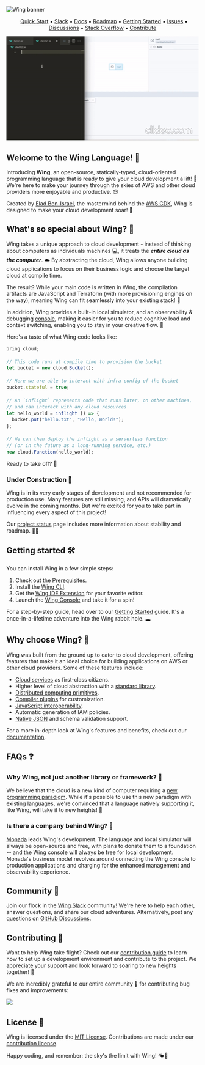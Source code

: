 ![Wing banner](./logo/banner.png)

<p align="center">
  &nbsp;
  <a href="https://docs.winglang.io/getting-started">Quick Start</a>
  ▪︎
  <a href="http://t.winglang.io/slack">Slack</a>
  ▪︎
  <a href="https://docs.winglang.io">Docs</a>
  ▪︎
  <a href="https://docs.winglang.io/status#roadmap">Roadmap</a>
  ▪︎
  <a href="https://docs.winglang.io/getting-started">Getting Started</a>
  ▪︎
  <a href="https://github.com/winglang/wing/issues">Issues</a>
  ▪︎
  <a href="https://github.com/winglang/wing/discussions">Discussions</a>
  ▪︎
  <a href="https://stackoverflow.com/questions/tagged/winglang">Stack Overflow</a>
  ▪︎
  <a href="https://docs.winglang.io/contributors/">Contribute</a>
</p>

[![Short demo](./logo/demo.gif)](https://youtu.be/_c4U6ffumw8)

## Welcome to the Wing Language! :wave:

Introducing **Wing**, an open-source, statically-typed, cloud-oriented programming language that is ready to give your cloud development a lift! 💨
We're here to make your journey through the skies of AWS and other cloud providers more enjoyable and productive. 😎

Created by [Elad Ben-Israel](https://github.com/eladb), the mastermind behind the [AWS CDK](https://github.com/aws/aws-cdk), Wing is designed to make your cloud development soar! 🦅

## What's so special about Wing? 🤔

Wing takes a unique approach to cloud development - instead of thinking about computers as individuals machines 💻, it treats the ***entire cloud as the computer***. ☁️
By abstracting the cloud, Wing allows anyone building cloud applications to focus on their business logic and choose the target cloud at compile time.

The result? While your main code is written in Wing, the compilation artifacts are JavaScript and Terraform (with more provisioning engines on the way), meaning Wing can fit seamlessly into your existing stack! 🎯

In addition, Wing provides a built-in local simulator, and an observability & debugging [console](https://docs.winglang.io/getting-started/console), making it easier for you to reduce cognitive load and context switching, enabling you to stay in your creative flow. 🎨

Here's a taste of what Wing code looks like:

```js
bring cloud;

// This code runs at compile time to provision the bucket
let bucket = new cloud.Bucket();

// Here we are able to interact with infra config of the bucket
bucket.stateful = true;

// An `inflight` represents code that runs later, on other machines,
// and can interact with any cloud resources
let hello_world = inflight () => {
  bucket.put("hello.txt", "Hello, World!");
};

// We can then deploy the inflight as a serverless function
// (or in the future as a long-running service, etc.)
new cloud.Function(hello_world);
```

Ready to take off? 🛫

### Under Construction 🚧

Wing is in its very early stages of development and not recommended for production use.
Many features are still missing, and APIs will dramatically evolve in the coming months.
But we're excited for you to take part in influencing every aspect of this project!

Our [project status](https://docs.winglang.io/status) page includes more information about stability and roadmap. 👷‍♀️

## Getting started 🛠️

You can install Wing in a few simple steps:

1. Check out the [Prerequisites](https://docs.winglang.io/getting-started/installation#prerequisites).
2. Install the [Wing CLI](https://docs.winglang.io/getting-started/installation#wing-cli).
3. Get the [Wing IDE Extension](https://docs.winglang.io/getting-started/installation#wing-ide-extension) for your favorite editor.
4. Launch the [Wing Console](https://docs.winglang.io/getting-started/installation#wing-console) and take it for a spin!

For a step-by-step guide, head over to our [Getting Started](https://docs.winglang.io/getting-started) guide.
It's a once-in-a-lifetime adventure into the Wing rabbit hole. 🕳️

## Why choose Wing? 🌟

Wing was built from the ground up to cater to cloud development, offering features that make it an ideal choice for building applications on AWS or other cloud providers.
Some of these features include:

* [Cloud services](https://docs.winglang.io/concepts/resources) as first-class citizens.
* Higher level of cloud abstraction with a [standard library](https://docs.winglang.io/reference/wingsdk-spec).
* [Distributed computing primitives](https://docs.winglang.io/concepts/inflights).
* [Compiler plugins](https://docs.winglang.io/reference/compiler-plugins) for customization.
* [JavaScript interoperability](https://docs.winglang.io/reference/spec#5-interoperability).
* Automatic generation of IAM policies.
* [Native JSON](https://docs.winglang.io/reference/spec#114-json-type) and schema validation support.

For a more in-depth look at Wing's features and benefits, check out our [documentation](https://docs.winglang.io/).

## FAQs ❓

### Why Wing, not just another library or framework? 🤔

We believe that the cloud is a new kind of computer requiring a [new programming paradigm](https://docs.winglang.io/#what-is-a-cloud-oriented-language).
While it's possible to use this new paradigm with existing languages, we're convinced that a language natively supporting it, like Wing, will take it to new heights! 🚀

### Is there a company behind Wing? 💼

[Monada](https://monada.co) leads Wing's development.
The language and local simulator will always be open-source and free, with plans to donate them to a foundation -- and the Wing console will always be free for local development.
Monada's business model revolves around connecting the Wing console to production applications and charging for the enhanced management and observability experience.

## Community 💬

Join our flock in the [Wing Slack](https://t.winglang.io/slack) community!
We're here to help each other, answer questions, and share our cloud adventures.
Alternatively, post any questions on [GitHub Discussions](https://github.com/winglang/wing/discussions).

## Contributing 🤝

Want to help Wing take flight?
Check out our [contribution guide](https://github.com/winglang/wing/blob/main/CONTRIBUTING.md) to learn how to set up a development environment and contribute to the project.
We appreciate your support and look forward to soaring to new heights together! 🚀

We are incredibly grateful to our entire community 🙏 for contributing bug fixes and improvements:

<a href="https://github.com/winglang/wing/graphs/contributors">
  <img src="https://contrib.rocks/image?repo=winglang/wing" />
</a>

## License 📜

Wing is licensed under the  [MIT License](./LICENSE.md). Contributions are made under our [contribution license](https://docs.winglang.io/terms-and-policies/contribution-license.html).

Happy coding, and remember: the sky's the limit with Wing! 🌤️🚀

[wing slack]: https://t.winglang.io/slack
